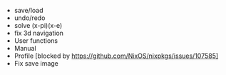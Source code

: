 * save/load
* undo/redo
* solve (x-pi)(x-e)
* fix 3d navigation
* User functions
* Manual
* Profile [blocked by https://github.com/NixOS/nixpkgs/issues/107585]
* Fix save image
